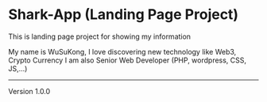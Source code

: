 # Shark-App (Landing Page Project)
This is landing page project for showing my information

My name is WuSuKong, I love discovering new technology like Web3, Crypto Currency
I am also Senior Web Developer (PHP, wordpress, CSS, JS,...)

--------------------------------------------
Version 1.0.0
